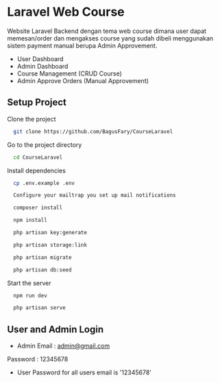 
# Laravel Web Course

Website Laravel Backend dengan tema web course dimana user dapat memesan/order dan mengakses course yang sudah dibeli menggunakan sistem payment manual berupa Admin Approvement.

- User Dashboard
- Admin Dashboard
- Course Management (CRUD Course)
- Admin Approve Orders (Manual Approvement)



## Setup Project

Clone the project

```bash
  git clone https://github.com/BagusFary/CourseLaravel
```

Go to the project directory

```bash
  cd CourseLaravel
```

Install dependencies

```bash
  cp .env.example .env 
```
```bash
  Configure your mailtrap you set up mail notifications
```
```bash
  composer install
```
```bash
  npm install
```
```bash
  php artisan key:generate
```
```bash
  php artisan storage:link
```
```bash
  php artisan migrate
```
```bash
  php artisan db:seed
```
Start the server
```bash
  npm run dev
```
```bash
  php artisan serve
```





## User and Admin Login

- Admin
Email    : admin@gmail.com

Password : 12345678

- User
Password for all users email is '12345678'




